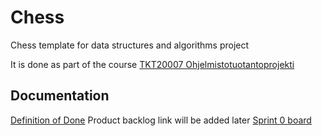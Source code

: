# Chess
Chess template for data structures and algorithms project

It is done as part of the course [TKT20007 Ohjelmistotuotantoprojekti](https://github.com/HY-TKTL/TKT20007-Ohjelmistotuotantoprojekti)

## Documentation
[Definition of Done](https://helsinkifi-my.sharepoint.com/:w:/g/personal/strajama_ad_helsinki_fi/EQPacc0Mp4hPirx8vVx9E2cBfRAHCI4sSgrW84yxIUl_rw)
Product backlog link will be added later
[Sprint 0 board](https://github.com/TiraLabra/chess/projects/1)
